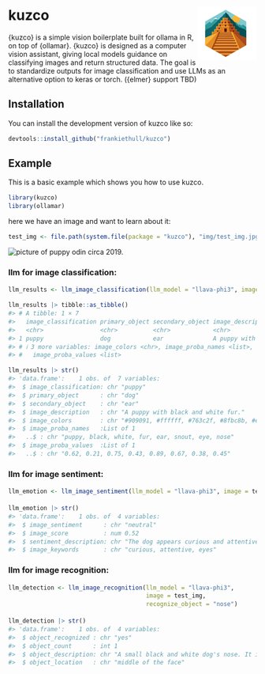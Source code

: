 
<!-- README.md is generated from README.Rmd. Please edit that file -->

# kuzco <img src="man/figures/logo.png" align="right" height="108" alt="" />

<!-- badges: start -->
<!-- badges: end -->

{kuzco} is a simple vision boilerplate built for ollama in R, on top of
{ollamar}. {kuzco} is designed as a computer vision assistant, giving
local models guidance on classifying images and return structured data.
The goal is to standardize outputs for image classification and use LLMs
as an alternative option to keras or torch. ({elmer} support TBD)

## Installation

You can install the development version of kuzco like so:

``` r
devtools::install_github("frankiethull/kuzco")
```

## Example

This is a basic example which shows you how to use kuzco.

``` r
library(kuzco)
library(ollamar)
```

here we have an image and want to learn about it:

``` r
test_img <- file.path(system.file(package = "kuzco"), "img/test_img.jpg") 
```

![picture of puppy odin circa
2019.](https://raw.githubusercontent.com/frankiethull/kuzco/refs/heads/main/inst/img/test_img.jpg)

### llm for image classification:

``` r
llm_results <- llm_image_classification(llm_model = "llava-phi3", image = test_img)
```

``` r
llm_results |> tibble::as_tibble()
#> # A tibble: 1 × 7
#>   image_classification primary_object secondary_object image_description        
#>   <chr>                <chr>          <chr>            <chr>                    
#> 1 puppy                dog            ear              A puppy with black and w…
#> # ℹ 3 more variables: image_colors <chr>, image_proba_names <list>,
#> #   image_proba_values <list>
```

``` r
llm_results |> str()
#> 'data.frame':    1 obs. of  7 variables:
#>  $ image_classification: chr "puppy"
#>  $ primary_object      : chr "dog"
#>  $ secondary_object    : chr "ear"
#>  $ image_description   : chr "A puppy with black and white fur."
#>  $ image_colors        : chr "#909091, #ffffff, #763c2f, #8fbc8b, #e6c774, #a3ca8d, #354a88, #8faec8"
#>  $ image_proba_names   :List of 1
#>   ..$ : chr "puppy, black, white, fur, ear, snout, eye, nose"
#>  $ image_proba_values  :List of 1
#>   ..$ : chr "0.62, 0.21, 0.75, 0.43, 0.89, 0.67, 0.38, 0.45"
```

### llm for image sentiment:

``` r
llm_emotion <- llm_image_sentiment(llm_model = "llava-phi3", image = test_img)

llm_emotion |> str()
#> 'data.frame':    1 obs. of  4 variables:
#>  $ image_sentiment      : chr "neutral"
#>  $ image_score          : num 0.52
#>  $ sentiment_description: chr "The dog appears curious and attentive."
#>  $ image_keywords       : chr "curious, attentive, eyes"
```

### llm for image recognition:

``` r
llm_detection <- llm_image_recognition(llm_model = "llava-phi3", 
                                       image = test_img,
                                       recognize_object = "nose")

llm_detection |> str()
#> 'data.frame':    1 obs. of  4 variables:
#>  $ object_recognized : chr "yes"
#>  $ object_count      : int 1
#>  $ object_description: chr "A small black and white dog's nose. It is right in between his eyes."
#>  $ object_location   : chr "middle of the face"
```

